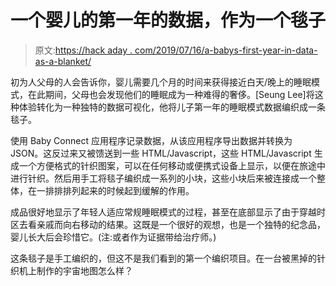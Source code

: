 # 一个婴儿的第一年的数据，作为一个毯子

> 原文:[https://hack aday . com/2019/07/16/a-babys-first-year-in-data-as-a-blanket/](https://hackaday.com/2019/07/16/a-babys-first-year-in-data-as-a-blanket/)

初为人父母的人会告诉你，婴儿需要几个月的时间来获得接近白天/晚上的睡眠模式，在此期间，父母也会发现他们的睡眠成为一种难得的奢侈。[Seung Lee]将这种体验转化为一种独特的数据可视化，他将儿子第一年的睡眠模式数据编织成一条毯子。

使用 Baby Connect 应用程序记录数据，从该应用程序导出数据并转换为 JSON。这反过来又被馈送到一些 HTML/Javascript，这些 HTML/Javascript 生成一个方便格式的针织图案，可以在任何移动或便携式设备上显示，以便在旅途中进行针织。然后用手工将毯子编织成一系列的小块，这些小块后来被连接成一个整体，在一排排排列起来的时候起到缓解的作用。

成品很好地显示了年轻人适应常规睡眠模式的过程，甚至在底部显示了由于穿越时区去看亲戚而向右移动的结果。这既是一个很好的观想，也是一个独特的纪念品，婴儿长大后会珍惜它。(注:或者作为证据带给治疗师。)

这条毯子是手工编织的，但这不是我们看到的第一个编织项目。在一台被黑掉的针织机上制作的宇宙地图怎么样？
